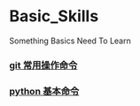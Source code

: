 # Basic_Skills
Something Basics Need To Learn

### [git 常用操作命令](https://github.com/Darenfy/Basic_Skills/blob/main/git.md)



### [python 基本命令](https://github.com/Darenfy/Basic_Skills/blob/main/python/cheetSheet.md)
